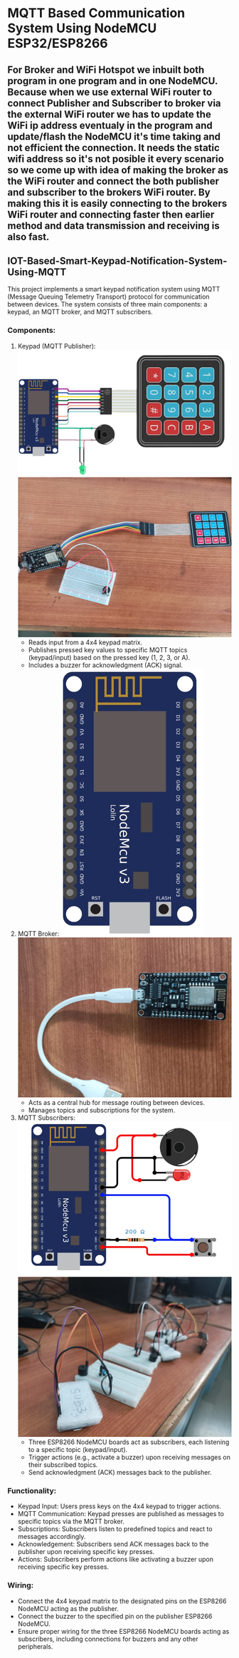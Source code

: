 # MQTT Based Communication System Using NodeMCU ESP32/ESP8266

## For Broker and WiFi Hotspot we inbuilt both program in one program and in one NodeMCU. Because when we use external WiFi router to connect Publisher and Subscriber to broker via the external WiFi router we has to update the WiFi ip address eventualy in the program and update/flash the NodeMCU it's time taking and not efficient the connection. It needs the static wifi address so it's not posible it every scenario so we come up with idea of making the broker as the WiFi router and connect the both publisher and subscriber to the brokers WiFi router. By making this it is easily connecting to the brokers WiFi router and connecting faster then earlier method and data transmission and receiving is also fast.


## IOT-Based-Smart-Keypad-Notification-System-Using-MQTT
This project implements a smart keypad notification system using MQTT (Message Queuing Telemetry Transport) protocol for communication between devices. The system consists of three main components: a keypad, an MQTT broker, and MQTT subscribers.

### Components:
1. Keypad (MQTT Publisher):
![publisher!](images/publisher.jpg "MQTT Publisher")
![publisher!](images/publisher_hw.jpg "MQTT Publisher")
   - Reads input from a 4x4 keypad matrix.
   - Publishes pressed key values to specific MQTT topics (keypad/input) based on the pressed key (1, 2, 3, or A).
   - Includes a buzzer for acknowledgment (ACK) signal.
2. MQTT Broker:
![broker!](images/broker.jpg "MQTT Broker")
![broker!](images/broker_hw.jpg "MQTT Broker")
   - Acts as a central hub for message routing between devices.
   - Manages topics and subscriptions for the system.
3. MQTT Subscribers:
![subscriber!](images/subscriber.jpg "MQTT Subscriber")
![subscriber!](images/subscribers_hw.jpg "MQTT Subscribers")
   - Three ESP8266 NodeMCU boards act as subscribers, each listening to a specific topic (keypad/input).
   - Trigger actions (e.g., activate a buzzer) upon receiving messages on their subscribed topics.
   - Send acknowledgment (ACK) messages back to the publisher.

### Functionality:
- Keypad Input: Users press keys on the 4x4 keypad to trigger actions.
- MQTT Communication: Keypad presses are published as messages to specific topics via the MQTT broker.
- Subscriptions: Subscribers listen to predefined topics and react to messages accordingly.
- Acknowledgement: Subscribers send ACK messages back to the publisher upon receiving specific key presses.
- Actions: Subscribers perform actions like activating a buzzer upon receiving specific key presses.

### Wiring:
- Connect the 4x4 keypad matrix to the designated pins on the ESP8266 NodeMCU acting as the publisher.
- Connect the buzzer to the specified pin on the publisher ESP8266 NodeMCU.
- Ensure proper wiring for the three ESP8266 NodeMCU boards acting as subscribers, including connections for buzzers and any other peripherals.


